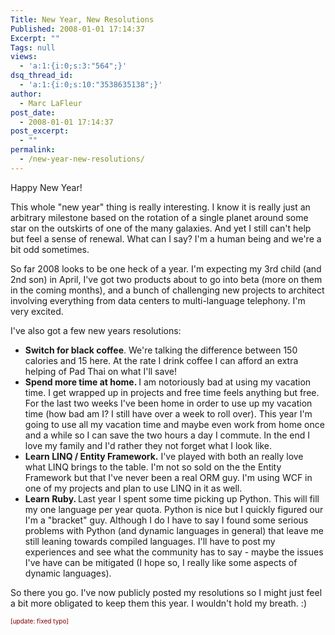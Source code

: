 ```yaml
---
Title: New Year, New Resolutions
Published: 2008-01-01 17:14:37
Excerpt: ""
Tags: null
views:
  - 'a:1:{i:0;s:3:"564";}'
dsq_thread_id:
  - 'a:1:{i:0;s:10:"3538635138";}'
author:
  - Marc LaFleur
post_date:
  - 2008-01-01 17:14:37
post_excerpt:
  - ""
permalink:
  - /new-year-new-resolutions/
---
```

<p>Happy New Year!</p>  <p>This whole &quot;new year&quot; thing is really interesting. I know it is really just an arbitrary milestone based on the rotation of a single planet around some star on the outskirts of one of the many galaxies. And yet I still can't help but feel a sense of renewal. What can I say? I'm a human being and we're a bit odd sometimes. </p>  <p>So far 2008 looks to be one heck of a year. I'm expecting my 3rd child (and 2nd son) in April, I've got two products about to go into beta (more on them in the coming months), and a bunch of challenging new projects to architect involving everything from data centers to multi-language telephony. I'm very excited.</p>  <p>I've also got a few new years resolutions:</p>  <ul>   <li><strong>Switch for black coffee</strong>. We're talking the difference between 150 calories and 15 here. At the rate I drink coffee I can afford an extra helping of Pad Thai on what I'll save!       <br /></li>    <li><strong>Spend more time at home. </strong>I am notoriously bad at using my vacation time. I get wrapped up in projects and free time feels anything but free. For the last two weeks I've been home in order to use up my vacation time (how bad am I? I still have over a week to roll over). This year I'm going to use all my vacation time and maybe even work from home once and a while so I can save the two hours a day I commute. In the end I love my family and I'd rather they not forget what I look like.       <br /></li>    <li><strong>Learn LINQ / Entity Framework.</strong> I've played with both an really love what LINQ brings to the table. I'm not so sold on the the Entity Framework but that I've never been a real ORM guy. I'm using WCF in one of my projects and plan to use LINQ in it as well.       <br /></li>    <li><strong>Learn Ruby. </strong>Last year I spent some time picking up Python. This will fill my one language per year quota. Python is nice but I quickly figured our I'm a &quot;bracket&quot; guy. Although I do I have to say I found some serious problems with Python (and dynamic languages in general) that leave me still leaning towards compiled languages. I'll have to post my experiences and see what the community has to say - maybe the issues I've have can be mitigated (I hope so, I really like some aspects of dynamic languages).       <br /></li> </ul>  <p>So there you go. I've now publicly posted my resolutions so I might just feel a bit more obligated to keep them this year. I wouldn't hold my breath. :)</p>  <p><font color="#800000" size="1">[update: fixed typo]</font></p>